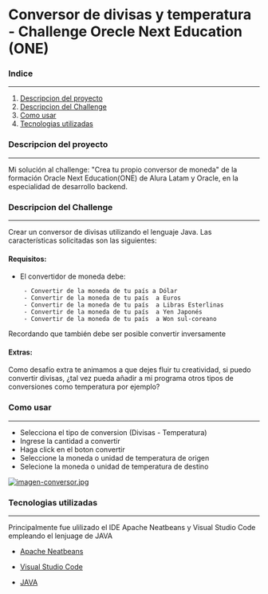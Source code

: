 # Conversor de divisas y temperatura - Challenge Orecle Next Education (ONE)

### Indice

------------

1. [Descripcion del proyecto](#descripcion-del-proyecto)
2. [Descripcion del Challenge](#descripcion-del-challenge)
3. [Como usar](#como-usar)
4. [Tecnologias utilizadas](#tecnologias-utilizadas)

### Descripcion del proyecto

------------


Mi solución al challenge: "Crea tu propio conversor de moneda" de la formación Oracle Next Education(ONE) de Alura Latam y Oracle, en la especialidad de desarrollo backend.

### Descripcion del Challenge

------------


Crear un conversor de divisas utilizando el lenguaje Java. Las características solicitadas son las siguientes:

#### Requisitos:
- El convertidor de moneda debe:

       - Convertir de la moneda de tu país a Dólar
       - Convertir de la moneda de tu país  a Euros
       - Convertir de la moneda de tu país  a Libras Esterlinas
       - Convertir de la moneda de tu país  a Yen Japonés
       - Convertir de la moneda de tu país  a Won sul-coreano
Recordando que también debe ser posible convertir inversamente

#### Extras:
Como desafío extra te animamos a que dejes fluir tu creatividad, si puedo convertir divisas, ¿tal vez pueda añadir a mi programa otros tipos de conversiones como temperatura por ejemplo?

### Como usar

------------


- Selecciona el tipo de conversion (Divisas - Temperatura)
- Ingrese la cantidad a convertir
- Haga click en el boton convertir
- Seleccione la moneda o  unidad de temperatura de origen
- Selecione la moneda o unidad de temperatura de destino

[![imagen-conversor.jpg](https://i.postimg.cc/FKCsnSZ8/imagen-conversor.jpg)](https://postimg.cc/LqfpJnG3)

### Tecnologias utilizadas

------------


Principalmente fue ulilizado el IDE Apache Neatbeans y Visual Studio Code empleando el lenjuage de JAVA

- [Apache Neatbeans](http://https://netbeans.apache.org/ "Apache Neatbeans")

- [Visual Studio Code](https://code.visualstudio.com/ "Visual Studio Code")

- [JAVA](https://www.java.com/es/ "JAVA")
